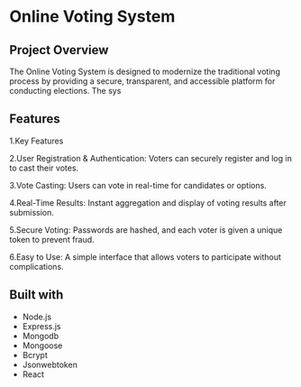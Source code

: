 # Online Voting System

## Project Overview
The Online Voting System is designed to modernize the traditional voting process by providing a secure, transparent, and accessible platform for conducting elections. The sys

## Features

1.Key Features

2.User Registration & Authentication: Voters can securely register and log in to cast their votes.

3.Vote Casting: Users can vote in real-time for candidates or options.

4.Real-Time Results: Instant aggregation and display of voting results after submission.

5.Secure Voting: Passwords are hashed, and each voter is given a unique token to prevent fraud.

6.Easy to Use: A simple interface that allows voters to participate without complications.

## Built with

- Node.js
- Express.js
- Mongodb
- Mongoose
- Bcrypt
- Jsonwebtoken
- React

